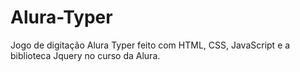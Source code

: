 # Alura-Typer
Jogo de digitação Alura Typer feito com HTML, CSS, JavaScript e a biblioteca Jquery no curso da Alura.
